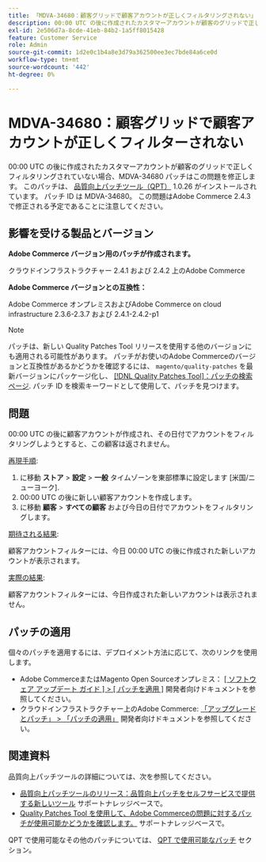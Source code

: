 ```yaml
---
title: 「MDVA-34680：顧客グリッドで顧客アカウントが正しくフィルタリングされない」
description: 00:00 UTC の後に作成されたカスタマーアカウントが顧客のグリッドで正しくフィルタリングされていない場合、MDVA-34680 パッチはこの問題を修正します。 このパッチは、[Quality Patches Tool （QPT） ] （/help/announcements/adobe-commerce-announcements/magento-quality-patches-released-new-tool-to-self-serve-quality-patches.md） 1.0.26 がインストールされている場合に利用できます。 パッチ ID は MDVA-34680。 この問題はAdobe Commerce 2.4.3 で修正される予定であることに注意してください。
exl-id: 2e506d7a-8cde-41eb-84b2-1a5ff8015428
feature: Customer Service
role: Admin
source-git-commit: 1d2e0c1b4a8e3d79a362500ee3ec7bde84a6ce0d
workflow-type: tm+mt
source-wordcount: '442'
ht-degree: 0%

---
```


# MDVA-34680：顧客グリッドで顧客アカウントが正しくフィルターされない

00:00 UTC の後に作成されたカスタマーアカウントが顧客のグリッドで正しくフィルタリングされていない場合、MDVA-34680 パッチはこの問題を修正します。 このパッチは、 [品質向上パッチツール（QPT）](/help/announcements/adobe-commerce-announcements/magento-quality-patches-released-new-tool-to-self-serve-quality-patches.md) 1.0.26 がインストールされています。 パッチ ID は MDVA-34680。 この問題はAdobe Commerce 2.4.3 で修正される予定であることに注意してください。

## 影響を受ける製品とバージョン

**Adobe Commerce バージョン用のパッチが作成されます。**

クラウドインフラストラクチャー 2.4.1 および 2.4.2 上のAdobe Commerce

**Adobe Commerce バージョンとの互換性：**

Adobe Commerce オンプレミスおよびAdobe Commerce on cloud infrastructure 2.3.6-2.3.7 および 2.4.1-2.4.2-p1

>[!NOTE]
>
>パッチは、新しい Quality Patches Tool リリースを使用する他のバージョンにも適用される可能性があります。 パッチがお使いのAdobe Commerceのバージョンと互換性があるかどうかを確認するには、 `magento/quality-patches` を最新バージョンにパッケージ化し、 [[!DNL Quality Patches Tool]：パッチの検索ページ](https://devdocs.magento.com/quality-patches/tool.html#patch-grid). パッチ ID を検索キーワードとして使用して、パッチを見つけます。

## 問題

00:00 UTC の後に顧客アカウントが作成され、その日付でアカウントをフィルタリングしようとすると、この顧客は返されません。

<u>再現手順</u>:

1. に移動 **ストア** > **設定** > **一般** タイムゾーンを東部標準に設定します [米国/ニューヨーク].
1. 00:00 UTC の後に新しい顧客アカウントを作成します。
1. に移動 **顧客** > **すべての顧客** および今日の日付でアカウントをフィルタリングします。

<u>期待される結果</u>:

顧客アカウントフィルターには、今日 00:00 UTC の後に作成された新しいアカウントが表示されます。

<u>実際の結果</u>:

顧客アカウントフィルターには、今日作成された新しいアカウントは表示されません。

## パッチの適用

個々のパッチを適用するには、デプロイメント方法に応じて、次のリンクを使用します。

* Adobe CommerceまたはMagento Open Sourceオンプレミス： [[ ソフトウェア アップデート ガイド ] > [ パッチを適用 ]](https://devdocs.magento.com/guides/v2.4/comp-mgr/patching/mqp.html) 開発者向けドキュメントを参照してください。
* クラウドインフラストラクチャー上のAdobe Commerce: [「アップグレードとパッチ」 > 「パッチの適用」](https://devdocs.magento.com/cloud/project/project-patch.html) 開発者向けドキュメントを参照してください。

## 関連資料

品質向上パッチツールの詳細については、次を参照してください。

* [品質向上パッチツールのリリース：品質向上パッチをセルフサービスで提供する新しいツール](/help/announcements/adobe-commerce-announcements/magento-quality-patches-released-new-tool-to-self-serve-quality-patches.md) サポートナレッジベースで。
* [Quality Patches Tool を使用して、Adobe Commerceの問題に対するパッチが使用可能かどうかを確認します。](/help/support-tools/patches-available-in-qpt-tool/check-patch-for-magento-issue-with-magento-quality-patches.md) サポートナレッジベースで。

QPT で使用可能なその他のパッチについては、 [QPT で使用可能なパッチ](https://support.magento.com/hc/en-us/sections/360010506631-Patches-available-in-MQP-tool-) セクション。
